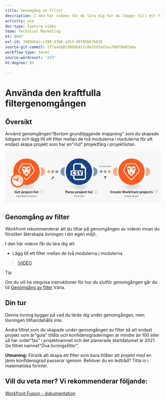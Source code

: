 ```yaml
---
title: Genomgång av filter
description: I den här videon får du lära dig hur du lägger till ett filter mellan de två modulerna i modulerna i [!DNL Adobe Workfront Fusion].
activity: use
doc-type: feature video
team: Technical Marketing
kt: 9007
exl-id: 3609d5dc-c398-43b0-a253-d8f95b67b818
source-git-commit: 1f7a4da813805691fc0e52d3ad1ea708f9e07a9a
workflow-type: tm+mt
source-wordcount: '237'
ht-degree: 0%

---
```


# Använda den kraftfulla filtergenomgången

## Översikt

Använd genomgången&quot;Bortom grundläggande mappning&quot; som du skapade tidigare och lägg till ett filter mellan de två modulerna i modulerna för att endast skapa projekt som har en&quot;röd&quot; projektfärg i projektlistan.

![En bild av Fusion-scenariot](assets/understand-the-basics-2.png)

## Genomgång av filter

Workfront rekommenderar att du tittar på genomgången av videon innan du försöker återskapa övningen i din egen miljö.

I den här videon får du lära dig att:

* Lägg till ett filter mellan de två modulerna i modulerna

>[!VIDEO](https://video.tv.adobe.com/v/335266/?quality=12)

>[!TIP]
>
>Om du vill ha stegvisa instruktioner för hur du slutför genomgången går du till [Genomgång av filter](https://experienceleague.adobe.com/docs/workfront-learn/tutorials-workfront/fusion/exercises/filters.html?lang=en) träna.

## Din tur

Denna övning bygger på vad du lärde dig under genomgången, men lösningen tillhandahålls inte.

Ändra filtret som du skapade under genomgången av filter så att endast projekt som är&quot;gula&quot; tillåts och konfidensgraderingen är mindre än 100 eller så har ordet&quot;fas&quot; i projektnamnet och det planerade startdatumet är 2021. Ge filtret namnet&quot;Öva övningsfilter&quot;.

**Utmaning:** Försök att skapa ett filter som bara tillåter att projekt med en jämn konfidensgrad passerar igenom. Behöver du en ledtråd? Titta in i matematiska formler.

## Vill du veta mer? Vi rekommenderar följande:

[Workfront Fusion - dokumentation](https://experienceleague.adobe.com/docs/workfront/using/adobe-workfront-fusion/workfront-fusion-2.html?lang=en)
